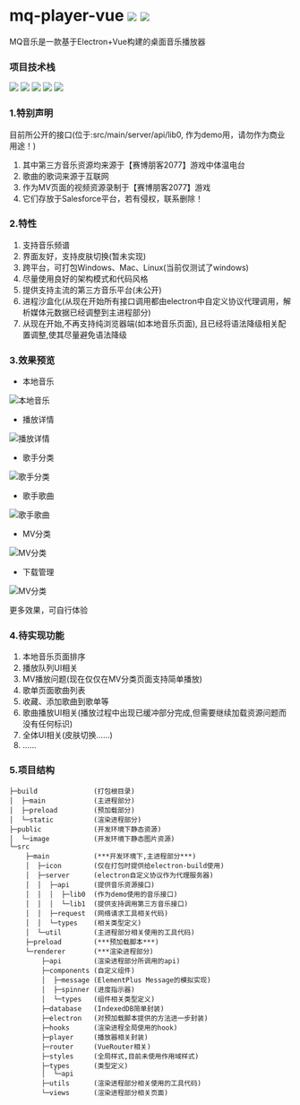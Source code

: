 # mq-player-vue [![](https://img.shields.io/badge/Github-green.svg)](https://github.com/v-scmq/mq-player-vue) [![](https://img.shields.io/badge/Gitee-blue.svg)](https://gitee.com/scmq/mq-player-vue)

MQ音乐是一款基于Electron+Vue构建的桌面音乐播放器

### 项目技术栈

![](https://img.shields.io/badge/Electron-32-success.svg)
![](https://img.shields.io/badge/Vue-3-success.svg)
![](https://img.shields.io/badge/NodeJS-20-blue.svg)
![](https://img.shields.io/badge/TypeScript-5.6-blue.svg)
![](https://img.shields.io/badge/MusicMetadata-10.5-blue.svg)

### 1.特别声明
目前所公开的接口(位于:src/main/server/api/lib0, 作为demo用，请勿作为商业用途！)
1. 其中第三方音乐资源均来源于【赛博朋客2077】游戏中体温电台
2. 歌曲的歌词来源于互联网
3. 作为MV页面的视频资源录制于【赛博朋客2077】游戏
4. 它们存放于Salesforce平台，若有侵权，联系删除！

### 2.特性

1. 支持音乐频谱
2. 界面友好，支持皮肤切换(暂未实现)
3. 跨平台，可打包Windows、Mac、Linux(当前仅测试了windows)
4. 尽量使用良好的架构模式和代码风格
5. 提供支持主流的第三方音乐平台(未公开)
6. 进程沙盒化(从现在开始所有接口调用都由electron中自定义协议代理调用，解析媒体元数据已经调整到主进程部分)
7. 从现在开始,不再支持纯浏览器端(如本地音乐页面), 且已经将语法降级相关配置调整,使其尽量避免语法降级

### 3.效果预览

+ 本地音乐

![本地音乐](https://scmq-ms-dev-ed.develop.my.salesforce-sites.com/resource/demo/1.png "本地音乐")

+ 播放详情

![播放详情](https://scmq-ms-dev-ed.develop.my.salesforce-sites.com/resource/demo/2.png "背景虚化")

+ 歌手分类

![歌手分类](https://scmq-ms-dev-ed.develop.my.salesforce-sites.com/resource/demo/3.png "歌手分类")

+ 歌手歌曲

![歌手歌曲](https://scmq-ms-dev-ed.develop.my.salesforce-sites.com/resource/demo/4.png "歌手歌曲")

+ MV分类

![MV分类](https://scmq-ms-dev-ed.develop.my.salesforce-sites.com/resource/demo/5.png "MV分类")

+ 下载管理

![MV分类](https://scmq-ms-dev-ed.develop.my.salesforce-sites.com/resource/demo/6.png "下载管理")

更多效果，可自行体验

### 4.待实现功能
1. 本地音乐页面排序
2. 播放队列UI相关
3. MV播放问题(现在仅仅在MV分类页面支持简单播放)
4. 歌单页面歌曲列表
5. 收藏、添加歌曲到歌单等
6. 歌曲播放UI相关(播放过程中出现已缓冲部分完成,但需要继续加载资源问题而没有任何标识)
7. 全体UI相关(皮肤切换……)
8. ……


### 5.项目结构
```text
├─build              (打包根目录)
│  ├─main            (主进程部分)
│  ├─preload         (预加载部分)
│  └─static          (渲染进程部分)
├─public             (开发环境下静态资源)
│  └─image           (开发环境下静态图片资源)
└─src
    ├─main           (***开发环境下,主进程部分***)
    │  ├─icon        (仅在打包时提供给electron-build使用)
    │  ├─server      (electron自定义协议作为代理服务器)
    │  │  ├─api      (提供音乐资源接口)
    │  │  │  ├─lib0  (作为demo使用的音乐接口)
    │  │  │  └─lib1  (提供支持调用第三方音乐接口)
    │  │  ├─request  (网络请求工具相关代码)
    │  │  └─types    (相关类型定义)
    │  └─util        (主进程部分相关使用的工具代码)
    ├─preload        (***预加载脚本***)
    └─renderer       (***渲染进程部分)
        ├─api        (渲染进程部分所调用的api)
        ├─components (自定义组件)
        │  ├─message (ElementPlus Message的模拟实现)
        │  ├─spinner (进度指示器)
        │  └─types   (组件相关类型定义)
        ├─database   (IndexedDB简单封装)
        ├─electron   (对预加载脚本提供的方法进一步封装)
        ├─hooks      (渲染进程全局使用的hook)
        ├─player     (播放器相关封装)
        ├─router     (VueRouter相关)
        ├─styles     (全局样式,目前未使用作用域样式)
        ├─types      (类型定义)
        │  └─api
        ├─utils      (渲染进程部分相关使用的工具代码)
        └─views      (渲染进程部分相关页面)
```


